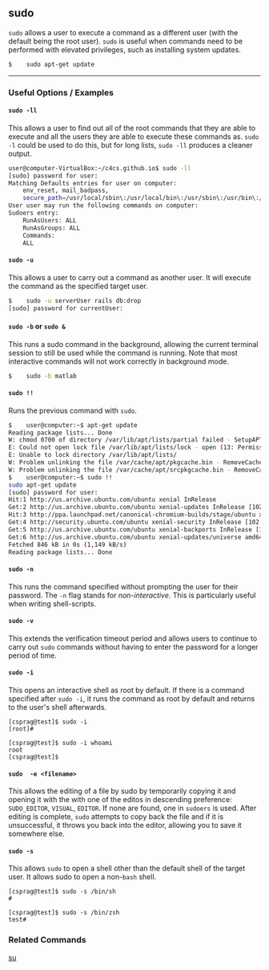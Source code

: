 sudo
---

`sudo` allows a user to execute a command as a different user (with the default being the root user). `sudo` is useful when commands need to be performed with elevated privileges, such as installing system updates.

~~~ bash
$    sudo apt-get update
~~~

---

### Useful Options / Examples

#### `sudo -ll`

This allows a user to find out all of the root commands that they are able to execute and all the users they are able to execute these commands as. `sudo -l` could be used to do this, but for long lists, `sudo -ll` produces a cleaner output.

~~~ bash
user@computer-VirtualBox:~/c4cs.github.io$ sudo -ll
[sudo] password for user: 
Matching Defaults entries for user on computer:
    env_reset, mail_badpass,
    secure_path=/usr/local/sbin\:/usr/local/bin\:/usr/sbin\:/usr/bin\:/sbin\:/bin\:/snap/bin
User user may run the following commands on computer:
Sudoers entry:
    RunAsUsers: ALL
    RunAsGroups: ALL
    Commands:
	ALL
~~~

#### `sudo -u`

This allows a user to carry out a command as another user. It will execute the command as the specified target user.

~~~bash
$    sudo -u serverUser rails db:drop
[sudo] password for currentUser:
~~~

#### `sudo -b` or `sudo &`

This runs a sudo command in the background, allowing the current terminal session to still be used while the command is running. Note that most interactive commands will not work correctly in background mode.

~~~bash
$    sudo -b matlab
~~~

#### `sudo !!`

Runs the previous command with `sudo`.

~~~bash
$    user@computer:~$ apt-get update
Reading package lists... Done
W: chmod 0700 of directory /var/lib/apt/lists/partial failed - SetupAPTPartialDirectory (1: Operation not permitted)
E: Could not open lock file /var/lib/apt/lists/lock - open (13: Permission denied)
E: Unable to lock directory /var/lib/apt/lists/
W: Problem unlinking the file /var/cache/apt/pkgcache.bin - RemoveCaches (13: Permission denied)
W: Problem unlinking the file /var/cache/apt/srcpkgcache.bin - RemoveCaches (13: Permission denied)
$    user@computer:~$ sudo !!
sudo apt-get update
[sudo] password for user: 
Hit:1 http://us.archive.ubuntu.com/ubuntu xenial InRelease
Get:2 http://us.archive.ubuntu.com/ubuntu xenial-updates InRelease [102 kB]    
Hit:3 http://ppa.launchpad.net/canonical-chromium-builds/stage/ubuntu xenial InRelease
Get:4 http://security.ubuntu.com/ubuntu xenial-security InRelease [102 kB]     
Get:5 http://us.archive.ubuntu.com/ubuntu xenial-backports InRelease [102 kB]  
Get:6 http://us.archive.ubuntu.com/ubuntu xenial-updates/universe amd64 Packages [540 kB]
Fetched 846 kB in 0s (1,149 kB/s)                                              
Reading package lists... Done
~~~

#### `sudo -n`

This runs the command specified without prompting the user for their password. The `-n` flag stands for _non-interactive_. This is particularly useful when writing shell-scripts.

#### `sudo -v`

This extends the verification timeout period and allows users to continue to carry out `sudo` commands without having to enter the password for a longer period of time.

#### `sudo -i`

This opens an interactive shell as root by default. If there is a command specified after `sudo -i`, it runs the command as root by default and returns to the user's shell afterwards.

```
[csprag@test]$ sudo -i
[root]#

[csprag@test]$ sudo -i whoami
root
[csprag@test]$ 
```

#### `sudo  -e <filename>`

This allows the editing of a file by sudo by temporarily copying it and opening it with the with one of the editos in descending preference: `SUDO_EDITOR`, `VISUAL`, `EDITOR`. If none are found, one in `sudoers` is used. After editing is complete, `sudo` attempts to copy back the file and if it is unsuccessful, it throws you back into the editor, allowing you to save it somewhere else.

#### `sudo -s`

This allows `sudo` to open a shell other than the default shell of the target user. It allows sudo to open a non-`bash` shell.

```
[csprag@test]$ sudo -s /bin/sh
# 

[csprag@test]$ sudo -s /bin/zsh
test# 
```

### Related Commands

[su](../commands/su)
